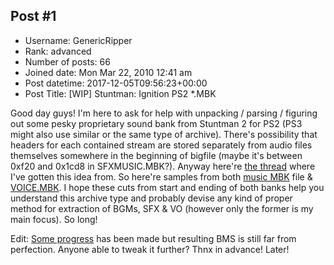 ## Post #1
- Username: GenericRipper
- Rank: advanced
- Number of posts: 66
- Joined date: Mon Mar 22, 2010 12:41 am
- Post datetime: 2017-12-05T09:56:23+00:00
- Post Title: [WIP] Stuntman: Ignition PS2 *.MBK

Good day guys! I'm here to ask for help with unpacking / parsing / figuring out some pesky proprietary sound bank from Stuntman 2 for PS2 (PS3 might also use similar or the same type of archive). There's possibility that headers for each contained stream are stored separately from audio files themselves somewhere in the beginning of bigfile (maybe it's between 0xf20 and 0x1cd8 in SFXMUSIC.MBK?). Anyway here're [the thread](http://forum.xentax.com/viewtopic.php?f=17&t=4555) where I've gotten this idea from.
So here're samples from both [music MBK](https://www.sendspace.com/file/7c9vfv) file & [VOICE.MBK](https://www.sendspace.com/file/37p4pi). I hope these cuts from start and ending of both banks help you understand this archive type and probably devise any kind of proper method for extraction of BGMs, SFX & VO (however only the former is my main focus).
So long!

Edit:
[Some progress](http://zenhax.com/viewtopic.php?f=9&t=7021&p=30616#p30616) has been made but resulting BMS is still far from perfection. Anyone able to tweak it further? Thnx in advance!
Later!
